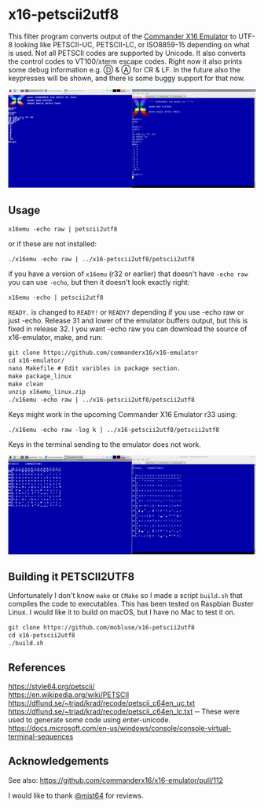 # x16-petscii2utf8
This filter program converts output of the [Commander X16 Emulator](http://commanderx16.com) to UTF-8 looking like
PETSCII-UC, PETSCII-LC, or ISO8859-15 depending on what is used. Not all PETSCII codes are supported by Unicode.
It also converts the control codes to VT100/xterm escape codes. Right now it also prints some debug information
e.g. Ⓓ & Ⓐ for CR & LF. In the future also the keypresses will be shown, and there is some buggy support for that now.

![Startup with OLD](startup.png?raw=true "Startup with OLD")

## Usage

    x16emu -echo raw | petscii2utf8

or if these are not installed:

    ./x16emu -echo raw | ../x16-petscii2utf8/petscii2utf8
    
if you have a version of `x16emu` (r32 or earlier) that doesn't have `-echo raw` you can use `-echo`, but then it doesn't
look exactly right:

    x16emu -echo | petscii2utf8

`READY.` is changed to `READY!` or `READY?` depending if you use -echo raw or just -echo. Release 31 and lower of the
emulator buffers output, but this is fixed in release 32. I you want -echo raw you can download the source of x16-emulator,
make, and run:

    git clone https://github.com/commanderx16/x16-emulator
    cd x16-emulator/
    nano Makefile # Edit varibles in package section.
    make package_linux
    make clean
    unzip x16emu_linux.zip
    ./x16emu -echo raw | ../x16-petscii2utf8/petscii2utf8

Keys might work in the upcoming Commander X16 Emulator r33 using:

    ./x16emu -echo raw -log k | ../x16-petscii2utf8/petscii2utf8

Keys in the terminal sending to the emulator does not work.    

![PETSCIIISO.BAS](petsciiiso-bas.png?raw=true "PETSCIIISO.BAS")
## Building it PETSCII2UTF8
Unfortunately I don't know `make` or `CMake` so I made a script `build.sh` that compiles the code to executables.
This has been tested on Raspbian Buster Linux. I would like it to build on macOS, but I have no Mac to test it on.

    git clone https://github.com/mobluse/x16-petscii2utf8
    cd x16-petscii2utf8
    ./build.sh

## References
https://style64.org/petscii/  
https://en.wikipedia.org/wiki/PETSCII  
https://dflund.se/~triad/krad/recode/petscii_c64en_uc.txt  
https://dflund.se/~triad/krad/recode/petscii_c64en_lc.txt ─ These were used to generate some code using enter-unicode.  
https://docs.microsoft.com/en-us/windows/console/console-virtual-terminal-sequences  

## Acknowledgements
See also: https://github.com/commanderx16/x16-emulator/pull/112

I would like to thank [@mist64](https://github.com/mist64) for reviews.
